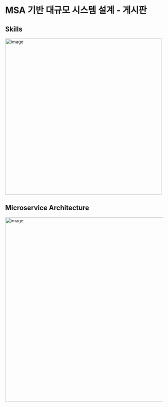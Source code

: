 # MSA 기반 대규모 시스템 설계 - 게시판

## Skills
<img width="500" alt="image" src="https://github.com/user-attachments/assets/e3d12676-a149-4138-aeb7-e05f7ecb46f0" />


## Microservice Architecture
<img width="589" alt="image" src="https://github.com/user-attachments/assets/ffd2b9a0-43b3-4a54-95d0-1f7673b780a7" />
